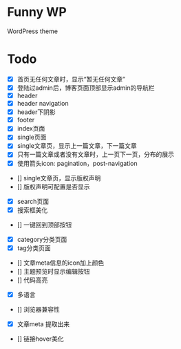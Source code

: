 # Funny WP
WordPress theme

# Todo

  - [x] 首页无任何文章时，显示“暂无任何文章”
  - [x] 登陆过admin后，博客页面顶部显示admin的导航栏
  - [x] header
  - [x] header navigation
  - [x] header下阴影
  - [x] footer
  - [x] index页面
  - [x] single页面
  - [x] single文章页，显示上一篇文章，下一篇文章
  - [x] 只有一篇文章或者没有文章时，上一页下一页，分布的展示
  - [x] 使用箭头icon: pagination，post-navigation
  - [] single文章页，显示版权声明
  - [] 版权声明可配置是否显示 
  - [x] search页面 
  - [x] 搜索框美化
  - [] 一键回到顶部按钮
  - [x] category分类页面
  - [x] tag分类页面
  - [] 文章meta信息的icon加上颜色
  - [] 主题预览时显示编辑按钮
  - [] 代码高亮
  - [x] 多语言
  - [] 浏览器兼容性
  - [x] 文章meta 提取出来
  - [] 链接hover美化
